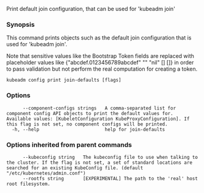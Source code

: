 
Print default join configuration, that can be used for 'kubeadm join'

### Synopsis


This command prints objects such as the default join configuration that is used for 'kubeadm join'.

Note that sensitive values like the Bootstrap Token fields are replaced with placeholder values like {"abcdef.0123456789abcdef" "" "nil" <nil> [] []} in order to pass validation but
not perform the real computation for creating a token.


```
kubeadm config print join-defaults [flags]
```

### Options

```
      --component-configs strings   A comma-separated list for component config API objects to print the default values for. Available values: [KubeletConfiguration KubeProxyConfiguration]. If this flag is not set, no component configs will be printed.
  -h, --help                        help for join-defaults
```

### Options inherited from parent commands

```
      --kubeconfig string   The kubeconfig file to use when talking to the cluster. If the flag is not set, a set of standard locations are searched for an existing KubeConfig file. (default "/etc/kubernetes/admin.conf")
      --rootfs string       [EXPERIMENTAL] The path to the 'real' host root filesystem.
```

